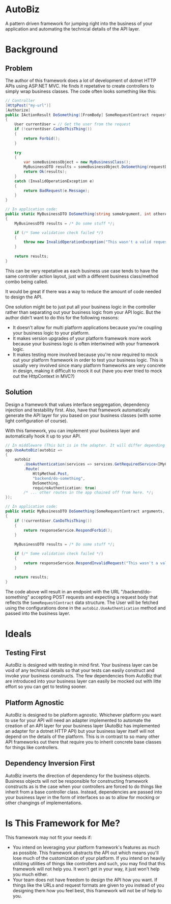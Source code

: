 # AutoBiz
A pattern driven framework for jumping right into the business of your application and automating the technical details of the API layer.

# Background

## Problem

The author of this framework does a lot of development of dotnet HTTP APIs using ASP.NET MVC. He finds it repetative to create controllers to simply wrap business classes. The code often looks something like this:

```cs
// Controller
[HttpPost("my-url")]
[Authorize]
public IActionResult DoSomething([FromBody] SomeRequestContract requestData)
{
    User currentUser = // Get the user from the request
    if (!currentUser.CanDoThisThing())
    {
        return Forbid();
    }
    
    try
    {
        var someBusinessObject = new MyBusinessClass();
        MyBusinessDTO results = someBusinessObject.DoSomething(requestData.SomeArgument, requestData.OtherArgument);
        return Ok(results);
    }
    catch (InvalidOperationException e)
    {
        return BadRequest(e.Message);
    }
}

// In application code:
public static MyBusinessDTO DoSomething(string someArgument, int otherArgument)
{
    MyBusinessDTO results = /* Do some stuff */;

    if (/* Some validation check failed */)
    {
        throw new InvalidOperationException("This wasn't a valid request");
    }
    
    return results;
}
```

This can be very repetative as each business use case tends to have the same controller action layout, just with a different business class/method combo being called.

It would be great if there was a way to reduce the amount of code needed to design the API.

One solution might be to just put all your business logic in the controller rather than separating out your business logic from your API logic. But the author didn't want to do this for the following reasons:

* It doesn't allow for multi platform applications because you're coupling your business logic to your platform.
* It makes version upgrades of your platform framework more work because your business logic is often intertwined with your framework logic.
* It makes testing more involved because you're now required to mock out your platform framework in order to test your business logic. This is usually very involved since many platform frameworks are very concrete in design, making it difficult to mock it out (have you ever tried to mock out the HttpContext in MVC?)

## Solution

Design a framework that values interface seggregation, dependency injection and testability first. Also, have that framework automatically generate the API layer for you based on your business classes (with some light configuration of course).

With this famework, you can implement your business layer and automatically hook it up to your API.

```cs
// In middleware (This bit is in the adapter. It will differ depending on your platform.):
app.UseAutoBiz(autobiz =>
{
    autobiz
        .UseAuthentication(services => services.GetRequiredService<IMyCurrentUserService>().GetCurrentUser());
        .Route(
            HttpMethod.Post,
            "backend/do-something",
            DoSomething,
            requireAuthentication: true)
        /* ... other routes in the app chained off from here. */;
});

// In application code:
public static MyBusinessDTO DoSomething(SomeRequestContract arguments, User currentUser, IResponseService responseService)
{
    if (!currentUser.CanDoThisThing())
    {
        return responseService.RespondForbid();
    }
    
    MyBusinessDTO results = /* Do some stuff */;

    if (/* Some validation check failed */)
    {
        return responseService.RespondInvalidRequest("This wasn't a valid request");
    }
    
    return results;
}
```

The code above will result in an endpoint with the URL "/backend/do-something" accepting POST requests and expecting a request body that reflects the `SomeRequestContract` data structure. The User will be fetched using the configurations done in the `autobiz.UseAuthentication` method and passed into the business layer.

# Ideals

## Testing First
AutoBiz is designed with testing in mind first. Your business layer can be void of any technical details so that your tests can easily construct and invoke your business constructs. The few dependencies from AutoBiz that are introduced into your business layer can easily be mocked out with litte effort so you can get to testing sooner.

## Platform Agnostic
AutoBiz is designed to be platform agnostic. Whichever platform you want to use for your API will need an adapter implemented to automate the creation of an API layer for your business layer (AutoBiz has implemented an adapter for a dotnet HTTP API) but your business layer itself will not depend on the details of the platform. This is in contrast to so many other API frameworks out there that require you to inherit concrete base classes for things like controllers.

## Dependency Inversion First
AutoBiz inverts the direction of dependency for the business objects. Business objects will not be responsible for constructing framework constructs as is the case when your controllers are forced to do things like inherit from a base controller class. Instead, dependencies are passed into your business layer in the form of interfaces so as to allow for mocking or other changings of implementations.

# Is This Framework for Me?

This framework may not fit your needs if:

* You intend on leveraging your platform framework's features as much as possible.
    This framework abstracts the API out which means you'll lose much of the customization of your platform. If you intend on heavily utilizing utilities of things like controllers and such, you may find that this framework will not help you. It won't get in your way, it just won't help you much either.
* Your team does not have freedom to design the API how you want.
    If things like the URLs and request formats are given to you instead of you designing them how you feel best, this framework will not be of help to you.
